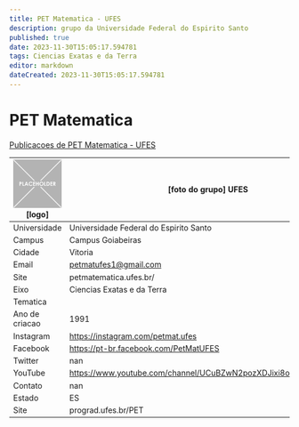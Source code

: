 ```yaml
---
title: PET Matematica - UFES
description: grupo da Universidade Federal do Espirito Santo
published: true
date: 2023-11-30T15:05:17.594781
tags: Ciencias Exatas e da Terra
editor: markdown
dateCreated: 2023-11-30T15:05:17.594781
---
```


# PET Matematica

[Publicacoes de PET Matematica - UFES](/atividade/83PETMatematicaUFES/feed)

| ![placeholder.png](/placeholder.png) [logo] | [foto do grupo] UFES         |
| ------------------------------------------- | ------------------------------------------------- |
| Universidade                                | Universidade Federal do Espirito Santo      |
| Campus                                      | Campus Goiabeiras            |
| Cidade                                      | Vitoria             |
| Email                                       | petmatufes1@gmail.com             |
| Site                                        | petmatematica.ufes.br/              |
| Eixo                                        | Ciencias Exatas e da Terra              |
| Tematica                                    |           |
| Ano de criacao                              | 1991        |
| Instagram                                   | https://instagram.com/petmat.ufes         |
| Facebook                                    | https://pt-br.facebook.com/PetMatUFES          |
| Twitter                                     | nan           |
| YouTube                                     | https://www.youtube.com/channel/UCuBZwN2pozXDJixi8oKracw/featured           |
| Contato                                     | nan         |
| Estado                                      |  ES            |
| Site                                        | prograd.ufes.br/PET |

